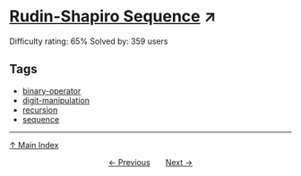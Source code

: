 # [Rudin-Shapiro Sequence](https://projecteuler.net/problem=384) ↗️

Difficulty rating: 65%
Solved by: 359 users
## Tags

- [binary-operator](../tags/binary-operator.md)
- [digit-manipulation](../tags/digit-manipulation.md)
- [recursion](../tags/recursion.md)
- [sequence](../tags/sequence.md)



---

[↑ Main Index](../README.md)


<div align=center><a href='383.md'>← Previous</a> &nbsp;&nbsp; &nbsp;&nbsp;  <a href='385.md'>Next →</a></div>
